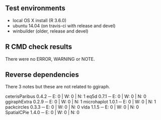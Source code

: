 ## Test environments

- local OS X install (R 3.6.0)
- ubuntu 14.04 (on travis-ci with release and devel) 
- winbuilder (older, release and devel)

## R CMD check results

There were no ERROR, WARNING or NOTE.

## Reverse dependencies

There 3 notes but these are not related to ggiraph.

ceterisParibus 0.4.2       ─ E: 0     | W: 0     | N: 1
eq5d 0.7.1                 ─ E: 0     | W: 0     | N: 0
ggiraphExtra 0.2.9         ─ E: 0     | W: 0     | N: 1
microhaplot 1.0.1          ─ E: 0     | W: 0     | N: 1
packcircles 0.3.3          ─ E: 0     | W: 0     | N: 0
vlda 1.1.5                 ─ E: 0     | W: 0     | N: 0
SpatialCPie 1.4.0          ─ E: 0     | W: 0     | N: 0
